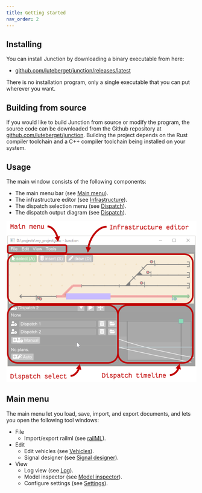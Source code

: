 ```yaml
---
title: Getting started 
nav_order: 2
---
```


## Installing

You can install Junction by downloading a binary executable from here:

 * [github.com/luteberget/junction/releases/latest](https://github.com/luteberget/junction/releases/latest)

There is no installation program, only a single executable that you can put wherever you want.

## Building from source

If you would like to build Junction from source or modify the program, the source code can be downloaded
from the Github repository at [github.com/luteberget/junction](https://github.com/luteberget/junction).
Building the project depends on the Rust compiler toolchain and a C++ compiler toolchain being installed
on your system.

## Usage

The main window consists of the following components:

* The main menu bar (see [Main menu](#mainmenu)).
* The infrastructure editor (see [Infrastructure](infrastructure.md)).
* The dispatch selection menu (see [Dispatch](dispatch.md)).
* The dispatch output diagram (see [Dispatch](dispatch.md)).

![Junction main window overview](imgs/window_overview.png)


## <a name="mainmenu"></a>Main menu

The main menu let you load, save, import, and export documents, and 
lets you open the following tool windows:

 * File
    * Import/export railml (see [railML](railml.md)).
 * Edit
    * Edit vehicles (see [Vehicles](vehicles.md)).
    * Signal designer (see [Signal designer](signaldesigner.md)).
 * View
    * Log view (see [Log](log.md)).
    * Model inspector (see [Model inspector](modelinspector.md)).
    * Configure settings (see [Settings](settings.md)).

